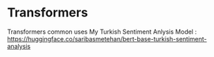 # Transformers
Transformers common uses
My Turkish Sentiment Anlysis Model : https://huggingface.co/saribasmetehan/bert-base-turkish-sentiment-analysis
